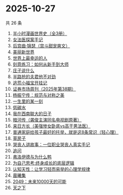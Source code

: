 # 2025-10-27

共 26 条

<!-- BEGIN WEREAD -->
<!-- 最后更新时间 2025-10-27 01:07:23 +0800 -->
1. [半小时漫画世界史（全3册）](https://weread.qq.com/web/bookDetail/a6932860813aba9b4g014188)
1. [女法医探案手记](https://weread.qq.com/web/bookDetail/33832d30813aba89eg012b59)
1. [后宫曲·锦瑟（宫斗甜宠爽文）](https://weread.qq.com/web/bookDetail/4a532f10813aba89fg015dcc)
1. [美丽新世界](https://weread.qq.com/web/bookDetail/35d32ec07275fd7435d1172)
1. [世界上最幸运的人](https://weread.qq.com/web/bookDetail/9ad32f80813ab7a98g011af1)
1. [刻意练习：如何从新手到大师](https://weread.qq.com/web/bookDetail/2e932c005cdec82e9a0e3e8)
1. [庄子说什么](https://weread.qq.com/web/bookDetail/d89327a072459794d894be9)
1. [半路抢的夫君他不对劲](https://weread.qq.com/web/bookDetail/49c327d07310261f49c58d4)
1. [逃荒小福宝开挂记](https://weread.qq.com/web/bookDetail/46232e30813aba8d4g018754)
1. [证券市场周刊（2025年第38期）](https://weread.qq.com/web/bookDetail/b85326f0813aba98fg012d98)
1. [杨振宁传：规范与对称之美](https://weread.qq.com/web/bookDetail/4de32520813ab7c7dg0102c1)
1. [一生里的某一刻](https://weread.qq.com/web/bookDetail/702321407227869d702d1c5)
1. [低碳水](https://weread.qq.com/web/bookDetail/16e32c50813aba461g018746)
1. [我在西南联大的日子](https://weread.qq.com/web/bookDetail/75732a50813ab7be6g0121ac)
1. [暗河传（龚俊主演同名电视剧原著）](https://weread.qq.com/web/bookDetail/b3f32cc0813ab8691g0124d3)
1. [来日方长（美强惨女卧底vs高干男法医）](https://weread.qq.com/web/bookDetail/9a932de0813aba8edg014095)
1. [普通家庭给孩子最好的托举，就是这8条常识（轻心理）](https://weread.qq.com/web/bookDetail/8af32060813aba8eeg0102ee)
1. [草房子](https://weread.qq.com/web/bookDetail/e9a32d80813ab8540g012d73)
1. [哭丧人讲故事：一位职业哭丧人真实手记](https://weread.qq.com/web/bookDetail/89332420813aba51dg015be1)
1. [追问](https://weread.qq.com/web/bookDetail/e7b322705d0e04e7b85e068)
1. [弗洛伊德与为什么鸭](https://weread.qq.com/web/bookDetail/c8c32310813ab8250g018eec)
1. [为自己思考:终身成长的底层逻辑](https://weread.qq.com/web/bookDetail/dc1326c0813ab8376g017276)
1. [认知天性：让学习轻而易举的心理学规律](https://weread.qq.com/web/bookDetail/8a23249071691b8b8a28da3)
1. [晨曦集](https://weread.qq.com/web/bookDetail/57432d4072051c975748318)
1. [2049：未来10000天的可能](https://weread.qq.com/web/bookDetail/bdd325d0813aba18dg0142a8)
1. [天之下](https://weread.qq.com/web/bookDetail/4de326a0721770aa4de95f4)
<!-- END WEREAD -->